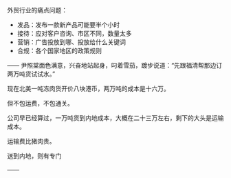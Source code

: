 外贸行业的痛点问题：

- 发品：发布一款新产品可能要半个小时
- 接待：应对客户咨询、市区不同，数量太多
- 营销：广告投放到哪、投放给什么关键词
- 合规：各个国家地区的政策规则

——
尹照棠面色满意，兴奋地站起身，叼着雪茄，踱步说道：“先跟福清帮那边订两万吨货试试水。”

现在北美一吨冻肉货开价八块港币，两万吨的成本是十六万。

但不包运费，不包通关。

公司早已经算过，一万吨货到内地成本，大概在二十三万左右，剩下的大头是运输成本。

运输费比猪肉贵。

送到内地，则有专门

——

